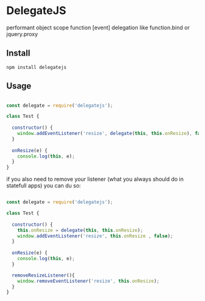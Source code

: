 # DelegateJS

performant object scope function [event] delegation like function.bind or jquery.proxy

## Install

```
npm install delegatejs
```

## Usage

```js

const delegate = require('delegatejs');

class Test {
    
  constructor() {
    window.addEventListener('resize', delegate(this, this.onResize), false);
  }
  
  onResize(e) {
    console.log(this, e);
  }
}

```


if you also need to remove your listener (what you always should do in statefull apps) you can du so:

```js

const delegate = require('delegatejs');

class Test {
    
  constructor() {
    this.onResize = delegate(this, this.onResize);
    window.addEventListener('resize', this.onResize , false);
  }
  
  onResize(e) {
    console.log(this, e);
  }

  removeResizeListener(){
    window.removeEventListener('resize', this.onResize);
  }
}

```
